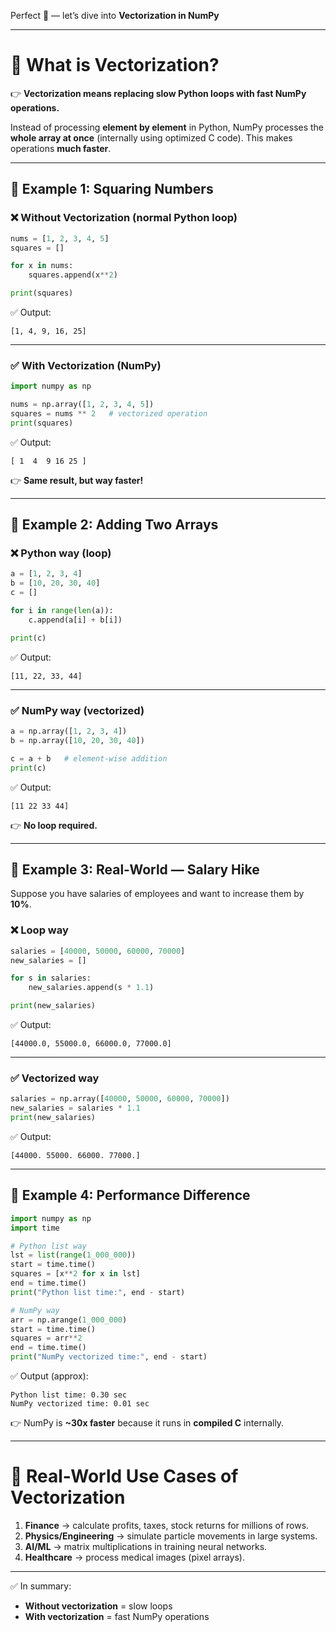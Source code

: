 Perfect 🚀 — let’s dive into **Vectorization in NumPy**

---

# 🔹 What is Vectorization?

👉 **Vectorization means replacing slow Python loops with fast NumPy operations.**

Instead of processing **element by element** in Python, NumPy processes the **whole array at once** (internally using optimized C code).
This makes operations **much faster**.

---

## 🔹 Example 1: Squaring Numbers

### ❌ Without Vectorization (normal Python loop)

```python
nums = [1, 2, 3, 4, 5]
squares = []

for x in nums:
    squares.append(x**2)

print(squares)
```

✅ Output:

```
[1, 4, 9, 16, 25]
```

---

### ✅ With Vectorization (NumPy)

```python
import numpy as np

nums = np.array([1, 2, 3, 4, 5])
squares = nums ** 2   # vectorized operation
print(squares)
```

✅ Output:

```
[ 1  4  9 16 25 ]
```

👉 **Same result, but way faster!**

---

## 🔹 Example 2: Adding Two Arrays

### ❌ Python way (loop)

```python
a = [1, 2, 3, 4]
b = [10, 20, 30, 40]
c = []

for i in range(len(a)):
    c.append(a[i] + b[i])

print(c)
```

✅ Output:

```
[11, 22, 33, 44]
```

---

### ✅ NumPy way (vectorized)

```python
a = np.array([1, 2, 3, 4])
b = np.array([10, 20, 30, 40])

c = a + b   # element-wise addition
print(c)
```

✅ Output:

```
[11 22 33 44]
```

👉 **No loop required.**

---

## 🔹 Example 3: Real-World — Salary Hike

Suppose you have salaries of employees and want to increase them by **10%**.

### ❌ Loop way

```python
salaries = [40000, 50000, 60000, 70000]
new_salaries = []

for s in salaries:
    new_salaries.append(s * 1.1)

print(new_salaries)
```

✅ Output:

```
[44000.0, 55000.0, 66000.0, 77000.0]
```

---

### ✅ Vectorized way

```python
salaries = np.array([40000, 50000, 60000, 70000])
new_salaries = salaries * 1.1
print(new_salaries)
```

✅ Output:

```
[44000. 55000. 66000. 77000.]
```

---

## 🔹 Example 4: Performance Difference

```python
import numpy as np
import time

# Python list way
lst = list(range(1_000_000))
start = time.time()
squares = [x**2 for x in lst]
end = time.time()
print("Python list time:", end - start)

# NumPy way
arr = np.arange(1_000_000)
start = time.time()
squares = arr**2
end = time.time()
print("NumPy vectorized time:", end - start)
```

✅ Output (approx):

```
Python list time: 0.30 sec
NumPy vectorized time: 0.01 sec
```

👉 NumPy is **\~30x faster** because it runs in **compiled C** internally.

---

# 🔹 Real-World Use Cases of Vectorization

1. **Finance** → calculate profits, taxes, stock returns for millions of rows.
2. **Physics/Engineering** → simulate particle movements in large systems.
3. **AI/ML** → matrix multiplications in training neural networks.
4. **Healthcare** → process medical images (pixel arrays).

---

✅ In summary:

- **Without vectorization** = slow loops
- **With vectorization** = fast NumPy operations
